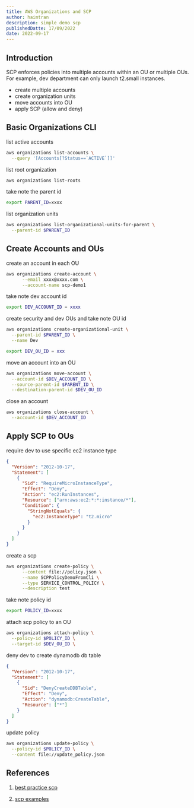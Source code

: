 ```yaml
---
title: AWS Organizations and SCP
author: haimtran
description: simple demo scp
publishedDatte: 17/09/2022
date: 2022-09-17
---
```


## Introduction

SCP enforces policies into multiple accounts within an OU or multiple OUs. For example, dev department can only launch t2.small instances.

- create multiple accounts
- create organization units
- move accounts into OU
- apply SCP (allow and deny)

## Basic Organizations CLI

list active accounts

```bash
aws organizations list-accounts \
  --query '[Accounts[?Status==`ACTIVE`]]'
```

list root organization

```bash
aws organizations list-roots
```

take note the parent id

```bash
export PARENT_ID=xxxx
```

list organization units

```bash
aws organizations list-organizational-units-for-parent \
  --parent-id $PARENT_ID
```

## Create Accounts and OUs

create an account in each OU

```bash
aws organizations create-account \
      --email xxxx@xxxx.com \
      --account-name scp-demo1
```

take note dev account id

```bash
export DEV_ACCOUNT_ID = xxxx
```

create security and dev OUs and take note OU id

```bash
aws organizations create-organizational-unit \
  --parent-id $PARENT_ID \
  --name Dev
```

```bash
export DEV_OU_ID = xxx
```

move an account into an OU

```bash
aws organizations move-account \
  --account-id $DEV_ACCOUNT_ID \
  --source-parent-id $PARENT_ID \
  --destination-parent-id $DEV_OU_ID
```

close an account

```bash
aws organizations close-account \
  --account-id $DEV_ACCOUNT_ID
```

## Apply SCP to OUs

require dev to use specific ec2 instance type

```json
{
  "Version": "2012-10-17",
  "Statement": [
    {
      "Sid": "RequireMicroInstanceType",
      "Effect": "Deny",
      "Action": "ec2:RunInstances",
      "Resource": ["arn:aws:ec2:*:*:instance/*"],
      "Condition": {
        "StringNotEquals": {
          "ec2:InstanceType": "t2.micro"
        }
      }
    }
  ]
}
```

create a scp

```bash
aws organizations create-policy \
      --content file://policy.json \
      --name SCPPolicyDemoFromCli \
      --type SERVICE_CONTROL_POLICY \
      --description test
```

take note policy id

```bash
export POLICY_ID=xxxx
```

attach scp policy to an OU

```bash
aws organizations attach-policy \
  --policy-id $POLICY_ID \
  --target-id $DEV_OU_ID \

```

deny dev to create dynamodb db table

```json
{
  "Version": "2012-10-17",
  "Statement": [
    {
      "Sid": "DenyCreateDDBTable",
      "Effect": "Deny",
      "Action": "dynamodb:CreateTable",
      "Resource": ["*"]
    }
  ]
}
```

update policy

```bash
aws organizations update-policy \
  --policy-id $POLICY_ID \
  --content file://update_policy.json
```

## References

1. [best practice scp](https://aws.amazon.com/blogs/industries/best-practices-for-aws-organizations-service-control-policies-in-a-multi-account-environment/)

2. [scp examples](https://docs.aws.amazon.com/organizations/latest/userguide/orgs_manage_policies_scps_examples.html)
